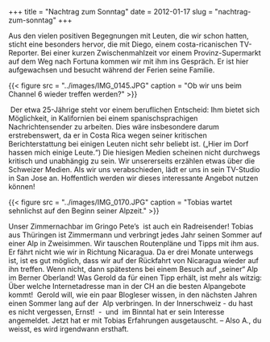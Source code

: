 +++
title = "Nachtrag zum Sonntag"
date = 2012-01-17
slug = "nachtrag-zum-sonntag"
+++

Aus den vielen positiven Begegnungen mit Leuten, die wir schon hatten,
sticht eine besonders hervor, die mit Diego, einem costa-ricanischen
TV-Reporter. Bei einer kurzen Zwischenmahlzeit vor einem
Provinz-Supermarkt auf dem Weg nach Fortuna kommen wir mit ihm ins
Gespräch. Er ist hier aufgewachsen und besucht während der Ferien seine
Familie.  

{{< figure src = "../images/IMG_0145.JPG" caption = "Ob wir uns beim Channel 6 wieder treffen werden?" >}}

 Der etwa 25-Jährige steht vor einem beruflichen Entscheid: Ihm bietet
sich Möglichkeit, in Kalifornien bei einem spanischsprachigen
Nachrichtensender zu arbeiten. Dies wäre insbesondere darum
erstrebenswert, da er in Costa Rica wegen seiner kritischen
Berichterstattung bei einigen Leuten nicht sehr beliebt ist. („Hier im
Dorf hassen mich einige Leute.“) Die hiesigen Medien scheinen nicht
durchwegs kritisch und unabhängig zu sein. Wir unsererseits erzählen
etwas über die Schweizer Medien. Als wir uns verabschieden, lädt er uns
in sein TV-Studio in San Jose an. Hoffentlich werden wir dieses
interessante Angebot nutzen können!

{{< figure src = "../images/IMG_0170.JPG" caption = "Tobias wartet sehnlichst auf den Beginn seiner Alpzeit." >}}

Unser Zimmernachbar im Gringo Pete’s  ist auch ein Radreisender! Tobias
aus Thüringen ist Zimmermann und verbringt jedes Jahr seinen Sommer auf
einer Alp in Zweisimmen. Wir tauschen Routenpläne und Tipps mit ihm aus.
Er fährt nicht wie wir in Richtung Nicaragua. Da er drei Monate
unterwegs ist, ist es gut möglich, dass wir auf der Rückfahrt von
Nicaragua wieder auf ihn treffen. Wenn nicht, dann spätestens bei einem
Besuch auf „seiner“ Alp im Berner Oberland! Was Gerold da für einen Tipp
erhält, ist mehr als witzig: Über welche Internetadresse man in der CH
an die besten Alpangebote kommt!  Gerold will, wie ein paar Blogleser
wissen, in den nächsten Jahren einen Sommer lang auf der  Alp
verbringen. In der Innerschweiz - du hast es nicht vergessen, Ernst!  -
 und  im Binntal hat er sein Interesse angemeldet. Jetzt hat er mit
Tobias Erfahrungen ausgetauscht. – Also A., du weisst, es wird
irgendwann ersthaft.

